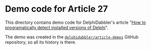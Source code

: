 # Demo code for Article 27

This directory contains demo code for DelphiDabbler's article "[How to programatically detect installed versions of Delphi](https://delphidabbler.com/articles/article-27)".

The demo was created in the [`delphidabbler/article-demos`](https://github.com/delphidabbler/article-demos) GitHub repository, so all its history is there.

